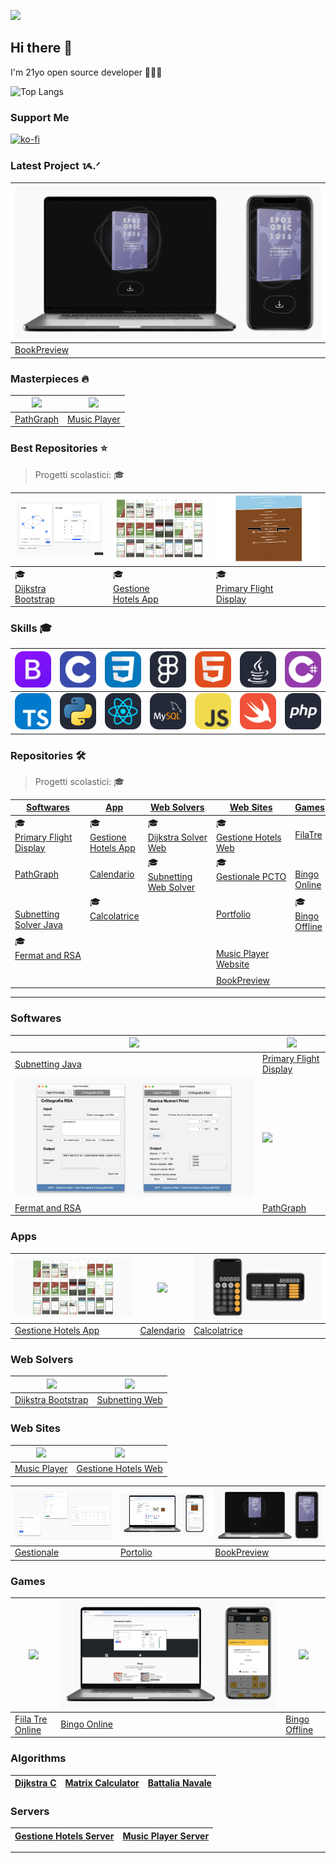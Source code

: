 ![](https://komarev.com/ghpvc/?username=vittorioPiotti&color=lightgrey)

## Hi there 👋 



I'm 21yo open source developer 🧑🏻‍💻





![Top Langs](https://github-readme-stats.vercel.app/api/top-langs/?username=vittoriopiotti&layout=compact&langs_count=8)



### Support Me

[![ko-fi](https://ko-fi.com/img/githubbutton_sm.svg)](https://ko-fi.com/P5P012BC8U)

### Latest Project ᝰ.ᐟ

|<img src="https://github.com/vittorioPiotti/Book-Preview/blob/main/github/socialpreview.png"/>| 
|-------------|
|[BookPreview](https://github.com/vittorioPiotti/Book-Preview)|


### Masterpieces 🔥 

|<img src="https://github.com/vittorioPiotti/SmartGraphUI-ForkBased/blob/master/github/socialpreview24.png"/> |<img src="https://github.com/vittorioPiotti/Music-Player/blob/main/media/socialpreview-second.png"/>| 
|-------------|-------------|
|[PathGraph](https://github.com/vittorioPiotti/PathGraph-JavaFX)|[Music Player](https://github.com/vittorioPiotti/Music-Player)|




### Best Repositories ⭐

> Progetti scolastici: 🎓


|<img src="https://github.com/vittorioPiotti/vittorioPiotti/blob/main/immagini/WEB.png"/>| <img src="https://github.com/vittorioPiotti/vittorioPiotti/blob/main/immagini/APP.png"/>|<img src="https://github.com/vittorioPiotti/vittorioPiotti/blob/main/immagini/PFD.png"/>|
|-------------|-------------|-------------|
|🎓<br> [Dijkstra<br>Bootstrap](https://github.com/vittorioPiotti/Dijkstra-Bootstrap)   |🎓<br> [Gestione<br>Hotels&nbsp;App](https://github.com/vittorioPiotti/Gestione-Hotel-App)  |🎓<br> [Primary&nbsp;Flight<br>Display](https://github.com/vittorioPiotti/Primary-Flight-Display) |



### Skills 🎓

| <img src="https://github.com/tandpfun/skill-icons/blob/main/icons/Bootstrap.svg" width="70"> |  <img src="https://github.com/tandpfun/skill-icons/blob/main/icons/C.svg" width="70">      |  <img src="https://github.com/tandpfun/skill-icons/blob/main/icons/CSS.svg" width="70"> | <img src="https://github.com/tandpfun/skill-icons/blob/main/icons/Figma-Dark.svg" width="70"> | <img src="https://github.com/tandpfun/skill-icons/blob/main/icons/HTML.svg" width="70"> | <img src="https://github.com/tandpfun/skill-icons/blob/main/icons/Java-Dark.svg" width="70">  |    <img src="https://github.com/tandpfun/skill-icons/blob/main/icons/CS.svg" width="70">   |
|-------------|-------------|-------------|-------------|-------------|-------------|-------------|
| <img src="https://github.com/tandpfun/skill-icons/blob/main/icons/TypeScript.svg" width="70"> | <img src="https://github.com/tandpfun/skill-icons/blob/main/icons/Python-Dark.svg" width="70"> |<img src="https://github.com/tandpfun/skill-icons/blob/main/icons/React-Dark.svg" width="70">  | <img src="https://github.com/tandpfun/skill-icons/blob/main/icons/MySQL-Dark.svg" width="70">   |  <img src="https://github.com/tandpfun/skill-icons/blob/main/icons/JavaScript.svg" width="70"> | <img src="https://github.com/tandpfun/skill-icons/blob/main/icons/Swift.svg" width="70">   | <img src="https://github.com/tandpfun/skill-icons/blob/main/icons/PHP-Dark.svg" width="70"> | 





### Repositories 🛠️ 

> Progetti scolastici: 🎓

| [Softwares](#softwares)                                                                                     | [App](#app)                                                                                              | [Web Solvers](#web-solvers)                                                                                | [Web Sites](#web-sites)                                                                                         | [Games](#games)                                                                                     | [Algorithms](#algorithms)                                                                                     | [Servers](#servers)                                                                                     |
|----------------------------------------------------------------------------------------------------|--------------------------------------------------------------------------------------------------|------------------------------------------------------------------------------------------------|------------------------------------------------------------------------------------------------|------------------------------------------------------------------------------------------------|------------------------------------------------------------------------------------------------|------------------------------------------------------------------------------------------------|
|🎓<br> [Primary&nbsp;Flight<br>Display](https://github.com/vittorioPiotti/Primary-Flight-Display)                         |🎓<br>[Gestione<br>Hotels&nbsp;App](https://github.com/vittorioPiotti/Gestione-Hotel-App)                           |🎓<br>  [Dijkstra&nbsp;Solver<br>Web](https://github.com/vittorioPiotti/Dijkstra-Bootstrap)                   |🎓<br> [Gestione&nbsp;Hotels<br>Web](https://github.com/vittorioPiotti/Gestione-Hotel-PHP)                       | <br> [FilaTre](https://github.com/vittorioPiotti/FilaTre-Online) <br> &#8203;                                        |🎓<br> [Battaglia<br>Navale](https://github.com/vittorioPiotti/Battaglia-Navale-C)                      |🎓<br> [Gestione&nbsp;Hotels<br>Server](https://github.com/vittorioPiotti/Gestione-Hotels-Server)                      |
|<br> [PathGraph](https://github.com/vittorioPiotti/SmartGraphUI-JavaFX)   <br> &#8203;                                  | <br>[Calendario](https://github.com/vittorioPiotti/Calendario-React-Native)   <br> &#8203;                         |🎓<br> [Subnetting<br>Web&nbsp;Solver](https://github.com/vittorioPiotti/Subnetting-Bootstrap)                      |🎓<br> [Gestionale&nbsp;PCTO](https://github.com/vittorioPiotti/Gestionale)  <br> &#8203;                                 |<br> [Bingo<br>Online](https://github.com/vittorioPiotti/Bingo-Online-Bootstrap)                                  |🎓<br> [Matrix<br>Calculator](https://github.com/vittorioPiotti/Matrix-Calculator-C)                     | <br>[Music&nbsp;Player<br>Server](https://github.com/vittorioPiotti/Music-Player-Server)                      |
| <br> [Subnetting<br>Solver&nbsp;Java](https://github.com/vittorioPiotti/Subnet-Solver-Java)                       |🎓<br> [Calcolatrice](https://github.com/vittorioPiotti/Calcolatrice-React-Native) <br> &#8203;                      |                                                                                                  | <br> [Portfolio](https://github.com/vittorioPiotti/Portfolio-Bootstrap)  <br> &#8203;                               |🎓<br> [Bingo<br>Offline](https://github.com/vittorioPiotti/Bingo-Bootstrap)                                        |🎓<br> [Dijkstra<br>Solver&nbsp;C](https://github.com/vittorioPiotti/Algoritmo-Dijkstra-C)                               |                                                                                      |
|🎓<br> [Fermat&nbsp;and&nbsp;RSA](https://github.com/vittorioPiotti/Fermat-And-RSA)  <br> &#8203;                                |                                                                                         |                                                                                                  |   <br>    [Music&nbsp;Player<br>Website](https://github.com/vittorioPiotti/Music-Player)                                     |                                                                                                    |                                                                                                 | 
|                            |                                                                                         |                                                                                                  |       [BookPreview](https://github.com/vittorioPiotti/Book-Preview)                                        |                                                                                                    |                                                                                                 |                                                                                      

                                                                                                                                                    


---

### Softwares 



| <img src="https://github.com/vittorioPiotti/Subnetting-Java/blob/main/screenshots/vlsm.png"/> |<img src="https://github.com/vittorioPiotti/Primary-Flight-Display/blob/main/project/screenshots/socialpreview5.png"/>   |
|---|---|
|[Subnetting Java](https://github.com/vittorioPiotti/Subnetting-Java)  | [Primary Flight Display](https://github.com/vittorioPiotti/Primary-Flight-Display) |
|<img src="https://github.com/vittorioPiotti/Fermat-And-RSA/blob/main/images/socialpreview2.png"/> |<img src="https://github.com/vittorioPiotti/SmartGraphUI-ForkBased/blob/master/github/socialpreview26.png"/>  |
| [Fermat and RSA](https://github.com/vittorioPiotti/Fermat-And-RSA)|[PathGraph](https://github.com/vittorioPiotti/SmartGraphUI-JavaFX)  | 



### Apps 

|<img src="https://github.com/vittorioPiotti/Gestione-Hotel-App/blob/main/project/screenshots/socialpreview.png"/>| <img src="https://github.com/vittorioPiotti/Calendario-React-Native/blob/main/socialpreview.png"/>|<img src="https://github.com/vittorioPiotti/Calcolatrice-React-Native/blob/main/socialpreview2.png"/>|
|-------------|-------------|-------------|
| [Gestione Hotels App](https://github.com/vittorioPiotti/Gestione-Hotel-App)|[Calendario](https://github.com/vittorioPiotti/Calendario-React-Native) |[Calcolatrice](https://github.com/vittorioPiotti/Calcolatrice-React-Native)|



### Web Solvers 

| <img src="https://github.com/vittorioPiotti/Dijkstra-Bootstrap/blob/main/socialpreview.png"/> |<img src="https://github.com/vittorioPiotti/Subnetting-Bootstrap/blob/main/screenshots/flsm.png"/>| 
|-------------|-------------|
| [Dijkstra Bootstrap](https://github.com/vittorioPiotti/Dijkstra-Bootstrap) | [Subnetting Web](https://github.com/vittorioPiotti/Subnetting-Bootstrap) |



### Web Sites 


| <img src="https://github.com/vittorioPiotti/Music-Player/blob/main/media/socialpreview-second.png"/>  |<img src="https://github.com/vittorioPiotti/Gestione-Hotel-PHP/blob/main/socialpreview80.png"/>   |
|---|---|
|[Music Player](https://github.com/vittorioPiotti/Music-Player)   | [Gestione Hotels Web](https://github.com/vittorioPiotti/Gestione-Hotel-PHP)  |

| <img src="https://github.com/vittorioPiotti/vittorioPiotti/blob/main/immagini/socialpreview70.png"/>  |<img src="https://raw.githubusercontent.com/vittorioPiotti/Portfolio-Bootstrap/main/socialpreview3.png"/>  |<img src="https://github.com/vittorioPiotti/Book-Preview/blob/main/github/socialpreview.png?raw=true"/>  |
|---|---|---|
| [Gestionale](https://github.com/vittorioPiotti/Gestionale)|[Portolio](https://github.com/vittorioPiotti/Portfolio-Bootstrap)  |[BookPreview](https://github.com/vittorioPiotti/Book-Preview)  | 





### Games

|<img src="https://github.com/vittorioPiotti/FilaTre-Online/blob/main/FilaTreOnline/imgs/socialpreview3.png"/>| <img src="https://github.com/vittorioPiotti/Bingo-Online-Bootstrap/blob/main/socialpreview50.png"/>|<img src="https://github.com/vittorioPiotti/Bingo-Bootstrap/blob/main/socialpreview12.png"/>| 
|-------------|-------------|---|
|[Fiila Tre Online](https://github.com/vittorioPiotti/FilaTre-Online)|[Bingo Online](https://github.com/vittorioPiotti/Bingo-Online-Bootstrap)|[Bingo Offline](https://github.com/vittorioPiotti/Bingo-Bootstrap)|


### Algorithms 

|[Dijkstra C](https://github.com/vittorioPiotti/Algoritmo-Dijkstra-C)|[Matrix Calculator](https://github.com/vittorioPiotti/Matrix-Calculator-C)|[Battalia Navale](https://github.com/vittorioPiotti/Battaglia-Navale-C)|
|-------------|-------------|-------------|

### Servers 

|[Gestione Hotels Server ](https://github.com/vittorioPiotti/Gestione-Hotels-Server)|[Music Player Server ](https://github.com/vittorioPiotti/Music-Player-Server)|
|-------------|-------------|


---





